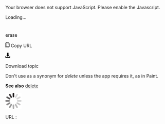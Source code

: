 Your browser does not support JavaScript. Please enable the Javascript.

Loading...

# 

erase

![Copy URL](et-al_files/Copy.png)
Copy URL

![Download](et-al_files/Download.png)

Download topic

Don't use as a synonym for *delete* unless the app requires it, as in Paint.

**See also** [delete](https://worldready.cloudapp.net/Styleguide/Read?id=2700&topicid=33613)

![In progress](et-al_files/activity-large.gif)

URL :
